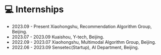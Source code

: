 # 💻 Internships

- 2023.09 - Present Xiaohongshu, Recommendation Algorithm Group, Beijing.
- 2023.07 - 2023.09 Kuaishou, Y-tech, Beijing.
- 2022.09 - 2023.07 Xiaohongshu, Multimodal Algorithm Group, Beijing.
- 2022.06 - 2023.09 Sensetec(Startup), AI Department, Beijing.
